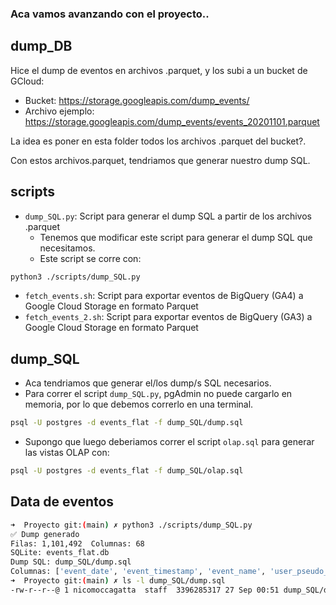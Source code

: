 ### Aca vamos avanzando con el proyecto..

## dump_DB
Hice el dump de eventos en archivos .parquet, y los subi a un bucket de GCloud:
  * Bucket: https://storage.googleapis.com/dump_events/
  * Archivo ejemplo: https://storage.googleapis.com/dump_events/events_20201101.parquet

La idea es poner en esta folder todos los archivos .parquet del bucket?.

Con estos archivos.parquet, tendriamos que generar nuestro dump SQL.

## scripts
  * `dump_SQL.py`: Script para generar el dump SQL a partir de los archivos .parquet
    * Tenemos que modificar este script para generar el dump SQL que necesitamos.
    * Este script se corre con:
```sh
python3 ./scripts/dump_SQL.py
```
  * `fetch_events.sh`: Script para exportar eventos de BigQuery (GA4) a Google Cloud Storage en formato Parquet
  * `fetch_events_2.sh`: Script para exportar eventos de BigQuery (GA3) a Google Cloud Storage en formato Parquet

## dump_SQL
  * Aca tendriamos que generar el/los dump/s SQL necesarios.
  * Para correr el script `dump_SQL.py`, pgAdmin no puede cargarlo en memoria, por lo que debemos correrlo en una terminal.
```sh
psql -U postgres -d events_flat -f dump_SQL/dump.sql
```
  * Supongo que luego deberiamos correr el script `olap.sql` para generar las vistas OLAP con:
```sh
psql -U postgres -d events_flat -f dump_SQL/olap.sql
```

## Data de eventos
```sh
➜  Proyecto git:(main) ✗ python3 ./scripts/dump_SQL.py
✅ Dump generado
Filas: 1,101,492  Columnas: 68
SQLite: events_flat.db
Dump SQL: dump_SQL/dump.sql
Columnas: ['event_date', 'event_timestamp', 'event_name', 'user_pseudo_id', 'items', 'user_first_touch_timestamp', 'platform', 'stream_id', 'event_bundle_sequence_id', 'session_engaged', 'ga_session_number', 'page_location', 'ga_session_id', 'engaged_session_event', 'page_title', 'page_referrer', 'clean_event', 'engagement_time_msec', 'term', 'all_data', 'medium', 'source', 'campaign', 'debug_mode', 'transaction_id', 'value', 'payment_type', 'currency', 'tax', 'gclid', 'coupon', 'promotion_name', 'gclsrc', 'shipping_tier', 'dcclid', 'user_ltv_revenue', 'user_ltv_currency', 'device_category', 'device_mobile_brand_name', 'device_mobile_model_name', 'device_mobile_marketing_name', 'device_mobile_os_hardware_model', 'device_operating_system', 'device_operating_system_version', 'device_vendor_id', 'device_advertising_id', 'device_language', 'device_is_limited_ad_tracking', 'device_time_zone_offset_seconds', 'device_web_info_browser', 'device_web_info_browser_version', 'geo_continent', 'geo_sub_continent', 'geo_country', 'geo_region', 'geo_city', 'geo_metro', 'ecommerce_total_item_quantity', 'ecommerce_purchase_revenue_in_usd', 'ecommerce_purchase_revenue', 'ecommerce_refund_value_in_usd', 'ecommerce_refund_value', 'ecommerce_shipping_value_in_usd', 'ecommerce_shipping_value', 'ecommerce_tax_value_in_usd', 'ecommerce_tax_value', 'ecommerce_unique_items', 'ecommerce_transaction_id']
➜  Proyecto git:(main) ✗ ls -l dump_SQL/dump.sql
-rw-r--r--@ 1 nicomoccagatta  staff  3396285317 27 Sep 00:51 dump_SQL/dump.sql
```
